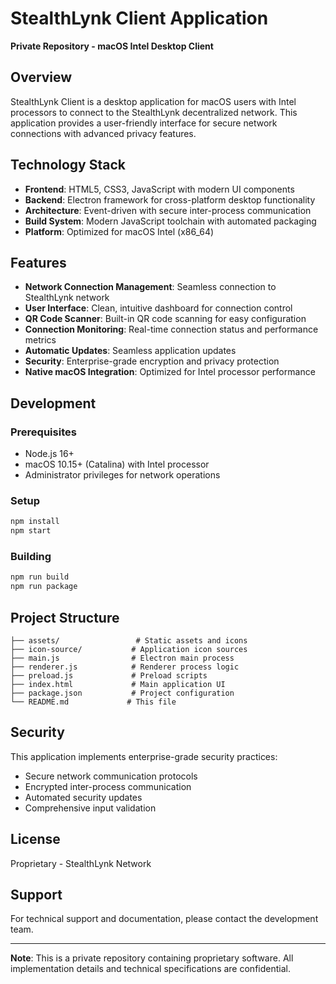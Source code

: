 # StealthLynk Client Application

**Private Repository - macOS Intel Desktop Client**

## Overview

StealthLynk Client is a desktop application for macOS users with Intel processors to connect to the StealthLynk decentralized network. This application provides a user-friendly interface for secure network connections with advanced privacy features.

## Technology Stack

- **Frontend**: HTML5, CSS3, JavaScript with modern UI components
- **Backend**: Electron framework for cross-platform desktop functionality
- **Architecture**: Event-driven with secure inter-process communication
- **Build System**: Modern JavaScript toolchain with automated packaging
- **Platform**: Optimized for macOS Intel (x86_64)

## Features

- **Network Connection Management**: Seamless connection to StealthLynk network
- **User Interface**: Clean, intuitive dashboard for connection control
- **QR Code Scanner**: Built-in QR code scanning for easy configuration
- **Connection Monitoring**: Real-time connection status and performance metrics
- **Automatic Updates**: Seamless application updates
- **Security**: Enterprise-grade encryption and privacy protection
- **Native macOS Integration**: Optimized for Intel processor performance

## Development

### Prerequisites
- Node.js 16+ 
- macOS 10.15+ (Catalina) with Intel processor
- Administrator privileges for network operations

### Setup
```bash
npm install
npm start
```

### Building
```bash
npm run build
npm run package
```

## Project Structure

```
├── assets/                 # Static assets and icons
├── icon-source/           # Application icon sources
├── main.js                # Electron main process
├── renderer.js            # Renderer process logic
├── preload.js             # Preload scripts
├── index.html             # Main application UI
├── package.json           # Project configuration
└── README.md             # This file
```

## Security

This application implements enterprise-grade security practices:
- Secure network communication protocols
- Encrypted inter-process communication
- Automated security updates
- Comprehensive input validation

## License

Proprietary - StealthLynk Network

## Support

For technical support and documentation, please contact the development team.

---

**Note**: This is a private repository containing proprietary software. All implementation details and technical specifications are confidential.
